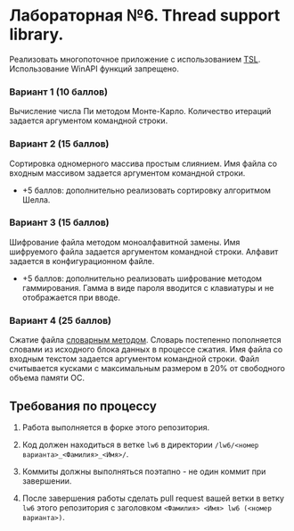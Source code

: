 # Лабораторная №6. Thread support library.

Реализовать многопоточное приложение с использованием [TSL](http://en.cppreference.com/w/cpp/thread). Использование WinAPI функций запрещено.


### Вариант 1 (10 баллов)
Вычисление числа Пи методом Монте-Карло. Количество итераций задается аргументом командной строки.


### Вариант 2 (15 баллов)

Сортировка одномерного массива простым слиянием. Имя файла со входным массивом задается аргументом командной строки.

* +5 баллов: дополнительно реализовать сортировку алгоритмом Шелла.


### Вариант 3 (15 баллов)

Шифрование файла методом моноалфавитной замены. Имя шифруемого файла задается аргументом командной строки. Алфавит задается в конфигурационном файле.

* +5 баллов: дополнительно реализовать шифрование методом гаммирования. Гамма в виде пароля вводится с клавиатуры и не отображается при вводе.


### Вариант 4 (25 баллов)
Сжатие файла [словарным методом](https://ru.wikipedia.org/wiki/%D0%9C%D0%B5%D1%82%D0%BE%D0%B4_%D1%81%D0%B6%D0%B0%D1%82%D0%B8%D1%8F_%D1%81_%D0%B8%D1%81%D0%BF%D0%BE%D0%BB%D1%8C%D0%B7%D0%BE%D0%B2%D0%B0%D0%BD%D0%B8%D0%B5%D0%BC_%D1%81%D0%BB%D0%BE%D0%B2%D0%B0%D1%80%D1%8F). Словарь постепенно пополняется словами из исходного блока данных в процессе сжатия. Имя файла со входным текстом задается аргументом командной строки. Файл считывается кусками с максимальным размером в 20% от свободного объема памяти ОС.


## Требования по процессу

1. Работа выполняется в форке этого репозитория.

2. Код должен находиться в ветке `lw6` в директории `/lw6/<номер варианта>_<Фамилия>_<Имя>/`.

3. Коммиты должны выполняться поэтапно - не один коммит при завершении.

4. После завершения работы сделать pull request вашей ветки в ветку `lw6` этого репозитория с заголовком `<Фамилия> <Имя> lw6 (<номер варианта>)`.
